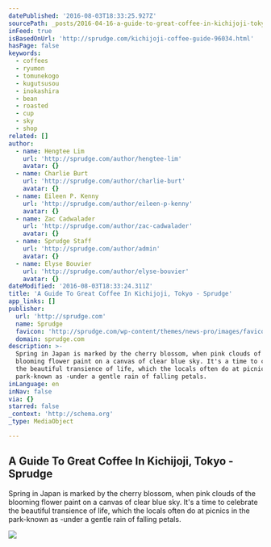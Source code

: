 ```yaml
---
datePublished: '2016-08-03T18:33:25.927Z'
sourcePath: _posts/2016-04-16-a-guide-to-great-coffee-in-kichijoji-tokyo-sprudge.md
inFeed: true
isBasedOnUrl: 'http://sprudge.com/kichijoji-coffee-guide-96034.html'
hasPage: false
keywords:
  - coffees
  - ryumon
  - tomunekogo
  - kugutsusou
  - inokashira
  - bean
  - roasted
  - cup
  - sky
  - shop
related: []
author:
  - name: Hengtee Lim
    url: 'http://sprudge.com/author/hengtee-lim'
    avatar: {}
  - name: Charlie Burt
    url: 'http://sprudge.com/author/charlie-burt'
    avatar: {}
  - name: Eileen P. Kenny
    url: 'http://sprudge.com/author/eileen-p-kenny'
    avatar: {}
  - name: Zac Cadwalader
    url: 'http://sprudge.com/author/zac-cadwalader'
    avatar: {}
  - name: Sprudge Staff
    url: 'http://sprudge.com/author/admin'
    avatar: {}
  - name: Elyse Bouvier
    url: 'http://sprudge.com/author/elyse-bouvier'
    avatar: {}
dateModified: '2016-08-03T18:33:24.311Z'
title: 'A Guide To Great Coffee In Kichijoji, Tokyo - Sprudge'
app_links: []
publisher:
  url: 'http://sprudge.com'
  name: Sprudge
  favicon: 'http://sprudge.com/wp-content/themes/news-pro/images/favicon.ico'
  domain: sprudge.com
description: >-
  Spring in Japan is marked by the cherry blossom, when pink clouds of the
  blooming flower paint on a canvas of clear blue sky. It's a time to celebrate
  the beautiful transience of life, which the locals often do at picnics in the
  park-known as -under a gentle rain of falling petals.
inLanguage: en
inNav: false
via: {}
starred: false
_context: 'http://schema.org'
_type: MediaObject

---
```

<article style=""><h1>A Guide To Great Coffee In Kichijoji, Tokyo - Sprudge</h1><p>Spring in Japan is marked by the cherry blossom, when pink clouds of the blooming flower paint on a canvas of clear blue sky. It's a time to celebrate the beautiful transience of life, which the locals often do at picnics in the park-known as -under a gentle rain of falling petals.</p><img src="http://sprudge.com/wp-content/uploads/2016/03/Sprudge-KichijojiGuide-HengteeLim-21_Kichijoji_Zenon.jpg" /></article>